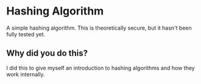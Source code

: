 # Hashing Algorithm
A simple hashing algorithm. This is theoretically secure, but it hasn't been fully tested yet.

## Why did you do this?
I did this to give myself an introduction to hashing algorithms and how they work internally.
